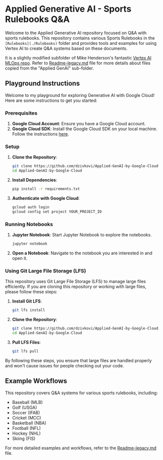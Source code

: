 # Applied Generative AI - Sports Rulebooks Q&A

Welcome to the Applied Generative AI repository focused on Q&A with sports rulebooks. This repository contains various Sports Rulebooks in the `[Rulebooks](./Rulebooks)` folder and provides tools and examples for using Vertex AI to create Q&A systems based on these documents.

It is a slightly modified subfolder of Mike Henderson's fantastic [Vertex AI MLOps repo](https://github.com/statmike/vertex-ai-mlops). Refer to [Readme-legacy.md](./Readme-legacy.md) file for more details about files copied from the "Applied GenAI" sub-folder.

## Playground Instructions

Welcome to my playground for exploring Generative AI with Google Cloud! Here are some instructions to get you started:

### Prerequisites

1. **Google Cloud Account**: Ensure you have a Google Cloud account.
2. **Google Cloud SDK**: Install the Google Cloud SDK on your local machine. Follow the instructions [here](https://cloud.google.com/sdk/docs/install).

### Setup

1. **Clone the Repository**:

    ```sh
    git clone https://github.com/dzivkovi/Applied-GenAI-by-Google-Cloud.git
    cd Applied-GenAI-by-Google-Cloud
    ```

2. **Install Dependencies**:

    ```sh
    pip install -r requirements.txt
    ```

3. **Authenticate with Google Cloud**:

    ```sh
    gcloud auth login
    gcloud config set project YOUR_PROJECT_ID
    ```

### Running Notebooks

1. **Jupyter Notebook**: Start Jupyter Notebook to explore the notebooks.

    ```sh
    jupyter notebook
    ```

2. **Open a Notebook**: Navigate to the notebook you are interested in and open it.

### Using Git Large File Storage (LFS)

This repository uses Git Large File Storage (LFS) to manage large files efficiently. If you are cloning this repository or working with large files, please follow these steps:

1. **Install Git LFS**:

    ```sh
    git lfs install
    ```

2. **Clone the Repository**:

    ```sh
    git clone https://github.com/dzivkovi/Applied-GenAI-by-Google-Cloud.git
    cd Applied-GenAI-by-Google-Cloud
    ```

3. **Pull LFS Files**:

    ```sh
    git lfs pull
    ```

By following these steps, you ensure that large files are handled properly and won't cause issues for people checking out your code.

## Example Workflows

This repository covers Q&A systems for various sports rulebooks, including:

- Baseball (MLB)
- Golf (USGA)
- Soccer (IFAB)
- Cricket (MCC)
- Basketball (NBA)
- Football (NFL)
- Hockey (NHL)
- Skiing (FIS)

For more detailed examples and workflows, refer to the [Readme-legacy.md](./Readme-legacy.md) file.
